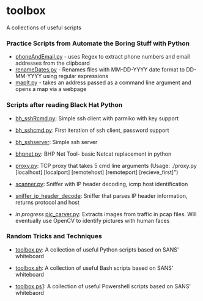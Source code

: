# toolbox

A collections of useful scripts


### Practice Scripts from Automate the Boring Stuff with Python

* [phoneAndEmail.py](phoneAndEmail.py) - uses Regex to extract phone numbers and email addresses from the clipboard
* [renameDates.py](renameDates.py) - Renames files with MM-DD-YYYY date format to DD-MM-YYYY using regular expressions
* [mapIt.py](mapIt.py) - takes an address passed as a command line argument and opens a map via a webpage


### Scripts after reading Black Hat Python

* [bh_sshRcmd.py](bh_sshRcmd.py): Simple ssh client with parmiko with key support

* [bh_sshcmd.py](bh_sshcmd.py): First iteration of ssh client, password support

* [bh_sshserver](bh_sshserver.py): Simple ssh server 

* [bhpnet.py](bhpnet.py): BHP Net Tool- basic Netcat replacement in python

* [proxy.py](proxy.py): TCP proxy that takes 5 cmd line arguments (Usage: ./proxy.py [localhost] [localport] [remotehost] [remoteport] [recieve_first]")

* [scanner.py](scanner.py): Sniffer with IP header decoding, icmp host identification

* [sniffer_ip_header_decode](sniffer_ip_header_decode.py): Sniffer that parses IP header information, returns protocol and host

* *in progress* [pic_carver.py](pic_carver.py): Extracts images from traffic in pcap files. Will eventually use OpenCV to identify pictures with human faces 

### Random Tricks and Techniques

* [toolbox.py](toolbox.py): A collection of useful Python scripts based on SANS' whiteboard

* [toolbox.sh](toolbox.sh): A collection of useful Bash scripts based on SANS' whiteboard

* [toolbox.ps1](toolbox.ps1): A collection of useful Powershell scripts based on SANS' whitebaord




